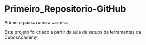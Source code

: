 # Primeiro_Repositorio-GitHub
Primeiro passo rumo a carreira

Este projeto foi criado a partir da aula de setups de ferramentas da CubosAcademy
